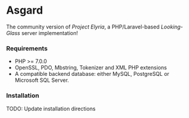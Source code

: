 # Asgard
The community version of *Project Elyria*, a PHP/Laravel-based *Looking-Glass* server implementation!

### Requirements
* PHP >= 7.0.0
* OpenSSL, PDO, Mbstring, Tokenizer and XML PHP extensions
* A compatible backend database: either MySQL, PostgreSQL or Microsoft SQL Server.

### Installation
TODO: Update installation directions
